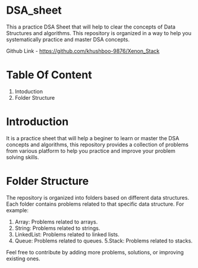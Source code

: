 # DSA_sheet

This a practice DSA Sheet that will help to clear the concepts of Data Structures and algorithms.
This repository is organized in a way to help you systematically practice and master DSA concepts.

Github Link -  https://github.com/khushboo-9876/Xenon_Stack

# Table Of Content 
  1. Intoduction
  2. Folder Structure 


# Introduction
  It is a practice sheet that will help a beginer to learn or master the DSA concepts and algorithms, this repository provides a collection of problems 
  from various platform to help you practice and improve your problem solving skills.

# Folder Structure

The repository is organized into folders based on different data structures. Each folder contains problems related to that specific data structure. For example:

1. Array: Problems related to arrays.
2. String: Problems related to strings.
3. LinkedList: Problems related to linked lists.
4. Queue: Problems related to queues.
5.Stack: Problems related to stacks.


Feel free to contribute by adding more problems, solutions, or improving existing ones.

